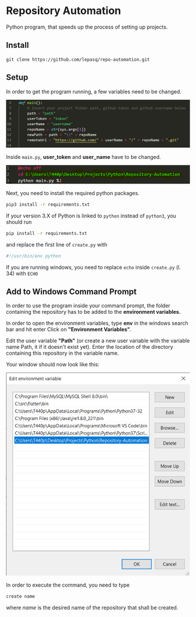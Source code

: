 # Repository Automation

Python program, that speeds up the process of setting up projects.

## Install

```git
git clone https://github.com/lepasq/repo-automation.git
```

## Setup

In order to get the program running, a few variables need to be changed.

![alt Screenshot](https://github.com/lepasq/repo-automation/blob/master/screenshots/python.png "Variables to be changed inside main.py")

Inside ``main.py``, **user_token** and **user_name** have to be changed.

![alt Screenshot](https://github.com/lepasq/repo-automation/blob/master/screenshots/batch.png "Path to be changed inside create.bat")

Next, you need to install the required python packages.
```sh
pip3 install -r requirements.txt
```

If your version 3.X of Python is linked to 
`python` instead of `python3`, you should run


```sh
pip install -r requirements.txt
```
and replace the first line of `create.py` with
```sh
#!/usr/bin/env python
```

If you are running windows, you need to replace `echo` inside `create.py` (l. 34) with `ECHO`

## Add to Windows Command Prompt

In order to use the program inside your command prompt, the folder containing the repository has to be added to the **environment variables.**

In order to open the environment variables, type **env** in the windows search bar and hit enter
Click on **"Environment Variables"**.

Edit the user variable **"Path"** (or create a new user variable with the variable name Path, it if it doesn't exist yet).
Enter the location of the directory containing this repository in the variable name.

Your window should now look like this:

![alt Screenshot](https://github.com/lepasq/repo-automation/blob/master/screenshots/env.png "Environment Variables window")

In order to execute the command, you need to type

```sh
create name
```

 where _name_ is the desired name of the repository that shall be created.
